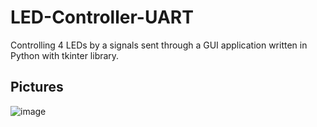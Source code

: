# LED-Controller-UART

Controlling 4 LEDs by a signals sent through a GUI application written in Python with tkinter library.

## Pictures
![image](/images/LED-Controller.jpg)
